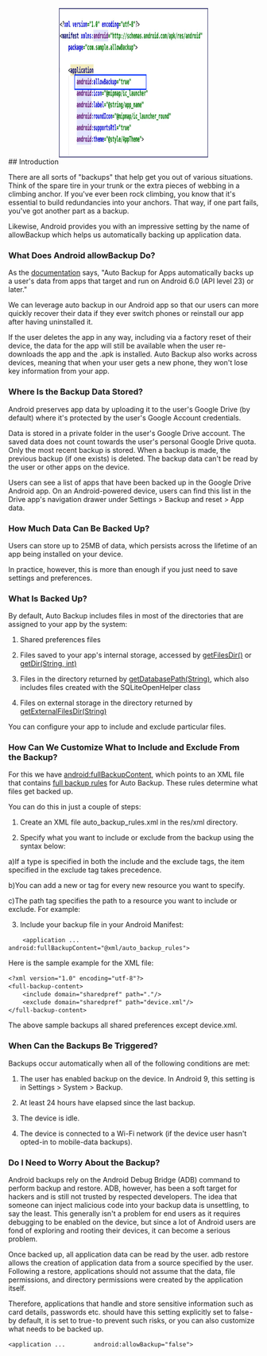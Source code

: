 
<div style="text-align:center">
<img align="center" width="300" height="300" src="/Images/Article/allow_backup.jpg">
</div>
## Introduction

There are all sorts of "backups" that help get you out of various situations. Think of the spare tire in your trunk or the extra pieces of webbing in a climbing anchor. If you've ever been rock climbing, you know that it's essential to build redundancies into your anchors. That way, if one part fails, you've got another part as a backup.

Likewise, Android provides you with an impressive setting by the name of allowBackup which helps us automatically backing up application data.

### What Does Android allowBackup Do?

As the [documentation](https://developer.android.com/guide/topics/data/autobackup) says, "Auto Backup for Apps automatically backs up a user's data from apps that target and run on Android 6.0 (API level 23) or later."<br/>

We can leverage auto backup in our Android app so that our users can more quickly recover their data if they ever switch phones or reinstall our app after having uninstalled it.<br/>

If the user deletes the app in any way, including via a factory reset of their device, the data for the app will still be available when the user re-downloads the app and the .apk is installed. Auto Backup also works across devices, meaning that when your user gets a new phone, they won't lose key information from your app.<br/>


### Where Is the Backup Data Stored?

Android preserves app data by uploading it to the user's Google Drive (by default) where it's protected by the user's Google Account credentials.

Data is stored in a private folder in the user's Google Drive account. The saved data does not count towards the user's personal Google Drive quota. Only the most recent backup is stored. When a backup is made, the previous backup (if one exists) is deleted. The backup data can't be read by the user or other apps on the device.

Users can see a list of apps that have been backed up in the Google Drive Android app. On an Android-powered device, users can find this list in the Drive app's navigation drawer under Settings > Backup and reset > App data.


### How Much Data Can Be Backed Up?

Users can store up to 25MB of data, which persists across the lifetime of an app being installed on your device.

In practice, however, this is more than enough if you just need to save settings and preferences.


### What Is Backed Up?

By default, Auto Backup includes files in most of the directories that are assigned to your app by the system:

1) Shared preferences files

2) Files saved to your app's internal storage, accessed by [getFilesDir()](https://developer.android.com/reference/android/content/Context#getFilesDir()) or [getDir(String, int)](https://developer.android.com/reference/android/content/Context#getDir(java.lang.String,%20int))

3) Files in the directory returned by [getDatabasePath(String)](https://developer.android.com/reference/android/content/Context#getDatabasePath(java.lang.String)), which also includes files created with the SQLiteOpenHelper class

4) Files on external storage in the directory returned by [getExternalFilesDir(String)](https://developer.android.com/reference/android/content/Context#getExternalFilesDir(java.lang.String))

You can configure your app to include and exclude particular files.


### How Can We Customize What to Include and Exclude From the Backup?

For this we have [android:fullBackupContent](https://developer.android.com/guide/topics/manifest/application-element#fullBackupContent), which points to an XML file that contains [full backup rules](https://developer.android.com/guide/topics/data/autobackup) for Auto Backup. These rules determine what files get backed up.

You can do this in just a couple of steps:

1) Create an XML file auto_backup_rules.xml in the res/xml directory.

2) Specify what you want to include or exclude from the backup using the syntax below:

  a)If a type is specified in both the include and the exclude tags, the item specified in the exclude tag takes precedence.

  b)You can add a new <include> or <exclude> tag for every new resource you want to specify.

  c)The path tag specifies the path to a resource you want to include or exclude. For example: <exclude domain="database" path="my_db.db"/>

3) Include your backup file in your Android Manifest:
```
    <application ... android:fullBackupContent="@xml/auto_backup_rules">
```

Here is the sample example for the XML file:
```
<?xml version="1.0" encoding="utf-8"?>
<full-backup-content>
    <include domain="sharedpref" path="."/>
    <exclude domain="sharedpref" path="device.xml"/>
</full-backup-content>
```

The above sample backups all shared preferences except device.xml.

### When Can the Backups Be Triggered?

Backups occur automatically when all of the following conditions are met:

1) The user has enabled backup on the device. In Android 9, this setting is in Settings > System > Backup.

2) At least 24 hours have elapsed since the last backup.

3) The device is idle.

4) The device is connected to a Wi-Fi network (if the device user hasn't opted-in to mobile-data backups).

### Do I Need to Worry About the Backup?

Android backups rely on the Android Debug Bridge (ADB) command to perform backup and restore. ADB, however, has been a soft target for hackers and is still not trusted by respected developers. The idea that someone can inject malicious code into your backup data is unsettling, to say the least. This generally isn't a problem for end users as it requires debugging to be enabled on the device, but since a lot of Android users are fond of exploring and rooting their devices, it can become a serious problem.

Once backed up, all application data can be read by the user. adb restore allows the creation of application data from a source specified by the user. Following a restore, applications should not assume that the data, file permissions, and directory permissions were created by the application itself.

Therefore, applications that handle and store sensitive information such as card details, passwords etc. should have this setting explicitly set to false - by default, it is set to true - to prevent such risks, or you can also customize what needs to be backed up.

```
<application ...        android:allowBackup="false">
```